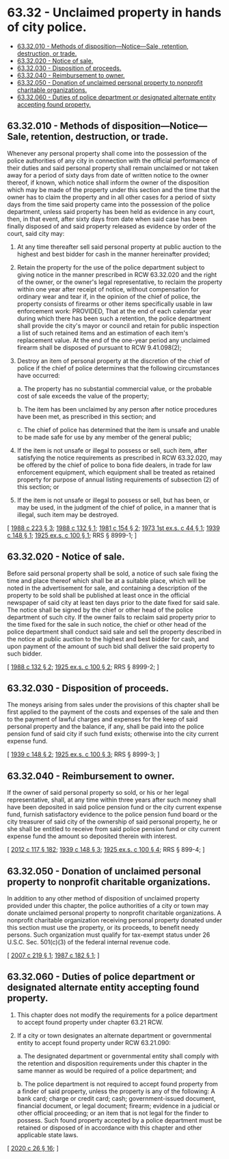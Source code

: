 # 63.32 - Unclaimed property in hands of city police.
* [63.32.010 - Methods of disposition—Notice—Sale, retention, destruction, or trade.](#6332010---methods-of-dispositionnoticesale-retention-destruction-or-trade)
* [63.32.020 - Notice of sale.](#6332020---notice-of-sale)
* [63.32.030 - Disposition of proceeds.](#6332030---disposition-of-proceeds)
* [63.32.040 - Reimbursement to owner.](#6332040---reimbursement-to-owner)
* [63.32.050 - Donation of unclaimed personal property to nonprofit charitable organizations.](#6332050---donation-of-unclaimed-personal-property-to-nonprofit-charitable-organizations)
* [63.32.060 - Duties of police department or designated alternate entity accepting found property.](#6332060---duties-of-police-department-or-designated-alternate-entity-accepting-found-property)
## 63.32.010 - Methods of disposition—Notice—Sale, retention, destruction, or trade.
Whenever any personal property shall come into the possession of the police authorities of any city in connection with the official performance of their duties and said personal property shall remain unclaimed or not taken away for a period of sixty days from date of written notice to the owner thereof, if known, which notice shall inform the owner of the disposition which may be made of the property under this section and the time that the owner has to claim the property and in all other cases for a period of sixty days from the time said property came into the possession of the police department, unless said property has been held as evidence in any court, then, in that event, after sixty days from date when said case has been finally disposed of and said property released as evidence by order of the court, said city may:

1. At any time thereafter sell said personal property at public auction to the highest and best bidder for cash in the manner hereinafter provided;

2. Retain the property for the use of the police department subject to giving notice in the manner prescribed in RCW 63.32.020 and the right of the owner, or the owner's legal representative, to reclaim the property within one year after receipt of notice, without compensation for ordinary wear and tear if, in the opinion of the chief of police, the property consists of firearms or other items specifically usable in law enforcement work: PROVIDED, That at the end of each calendar year during which there has been such a retention, the police department shall provide the city's mayor or council and retain for public inspection a list of such retained items and an estimation of each item's replacement value. At the end of the one-year period any unclaimed firearm shall be disposed of pursuant to RCW 9.41.098(2);

3. Destroy an item of personal property at the discretion of the chief of police if the chief of police determines that the following circumstances have occurred:

   a. The property has no substantial commercial value, or the probable cost of sale exceeds the value of the property;

   b. The item has been unclaimed by any person after notice procedures have been met, as prescribed in this section; and

   c. The chief of police has determined that the item is unsafe and unable to be made safe for use by any member of the general public;

4. If the item is not unsafe or illegal to possess or sell, such item, after satisfying the notice requirements as prescribed in RCW 63.32.020, may be offered by the chief of police to bona fide dealers, in trade for law enforcement equipment, which equipment shall be treated as retained property for purpose of annual listing requirements of subsection (2) of this section; or

5. If the item is not unsafe or illegal to possess or sell, but has been, or may be used, in the judgment of the chief of police, in a manner that is illegal, such item may be destroyed.

\[ [1988 c 223 § 3](https://leg.wa.gov/CodeReviser/documents/sessionlaw/1988c223.pdf?cite=1988%20c%20223%20§%203); [1988 c 132 § 1](https://leg.wa.gov/CodeReviser/documents/sessionlaw/1988c132.pdf?cite=1988%20c%20132%20§%201); [1981 c 154 § 2](https://leg.wa.gov/CodeReviser/documents/sessionlaw/1981c154.pdf?cite=1981%20c%20154%20§%202); [1973 1st ex.s. c 44 § 1](https://leg.wa.gov/CodeReviser/documents/sessionlaw/1973ex1c44.pdf?cite=1973%201st%20ex.s.%20c%2044%20§%201); [1939 c 148 § 1](https://leg.wa.gov/CodeReviser/documents/sessionlaw/1939c148.pdf?cite=1939%20c%20148%20§%201); [1925 ex.s. c 100 § 1](https://leg.wa.gov/CodeReviser/documents/sessionlaw/1925ex1c100.pdf?cite=1925%20ex.s.%20c%20100%20§%201); RRS § 8999-1; \]

## 63.32.020 - Notice of sale.
Before said personal property shall be sold, a notice of such sale fixing the time and place thereof which shall be at a suitable place, which will be noted in the advertisement for sale, and containing a description of the property to be sold shall be published at least once in the official newspaper of said city at least ten days prior to the date fixed for said sale. The notice shall be signed by the chief or other head of the police department of such city. If the owner fails to reclaim said property prior to the time fixed for the sale in such notice, the chief or other head of the police department shall conduct said sale and sell the property described in the notice at public auction to the highest and best bidder for cash, and upon payment of the amount of such bid shall deliver the said property to such bidder.

\[ [1988 c 132 § 2](https://leg.wa.gov/CodeReviser/documents/sessionlaw/1988c132.pdf?cite=1988%20c%20132%20§%202); [1925 ex.s. c 100 § 2](https://leg.wa.gov/CodeReviser/documents/sessionlaw/1925ex1c100.pdf?cite=1925%20ex.s.%20c%20100%20§%202); RRS § 8999-2; \]

## 63.32.030 - Disposition of proceeds.
The moneys arising from sales under the provisions of this chapter shall be first applied to the payment of the costs and expenses of the sale and then to the payment of lawful charges and expenses for the keep of said personal property and the balance, if any, shall be paid into the police pension fund of said city if such fund exists; otherwise into the city current expense fund.

\[ [1939 c 148 § 2](https://leg.wa.gov/CodeReviser/documents/sessionlaw/1939c148.pdf?cite=1939%20c%20148%20§%202); [1925 ex.s. c 100 § 3](https://leg.wa.gov/CodeReviser/documents/sessionlaw/1925ex1c100.pdf?cite=1925%20ex.s.%20c%20100%20§%203); RRS § 8999-3; \]

## 63.32.040 - Reimbursement to owner.
If the owner of said personal property so sold, or his or her legal representative, shall, at any time within three years after such money shall have been deposited in said police pension fund or the city current expense fund, furnish satisfactory evidence to the police pension fund board or the city treasurer of said city of the ownership of said personal property, he or she shall be entitled to receive from said police pension fund or city current expense fund the amount so deposited therein with interest.

\[ [2012 c 117 § 182](https://lawfilesext.leg.wa.gov/biennium/2011-12/Pdf/Bills/Session%20Laws/Senate/6095.SL.pdf?cite=2012%20c%20117%20§%20182); [1939 c 148 § 3](https://leg.wa.gov/CodeReviser/documents/sessionlaw/1939c148.pdf?cite=1939%20c%20148%20§%203); [1925 ex.s. c 100 § 4](https://leg.wa.gov/CodeReviser/documents/sessionlaw/1925ex1c100.pdf?cite=1925%20ex.s.%20c%20100%20§%204); RRS § 899-4; \]

## 63.32.050 - Donation of unclaimed personal property to nonprofit charitable organizations.
In addition to any other method of disposition of unclaimed property provided under this chapter, the police authorities of a city or town may donate unclaimed personal property to nonprofit charitable organizations. A nonprofit charitable organization receiving personal property donated under this section must use the property, or its proceeds, to benefit needy persons. Such organization must qualify for tax-exempt status under 26 U.S.C. Sec. 501(c)(3) of the federal internal revenue code.

\[ [2007 c 219 § 1](https://lawfilesext.leg.wa.gov/biennium/2007-08/Pdf/Bills/Session%20Laws/Senate/5193-S.SL.pdf?cite=2007%20c%20219%20§%201); [1987 c 182 § 1](https://leg.wa.gov/CodeReviser/documents/sessionlaw/1987c182.pdf?cite=1987%20c%20182%20§%201); \]

## 63.32.060 - Duties of police department or designated alternate entity accepting found property.
1. This chapter does not modify the requirements for a police department to accept found property under chapter 63.21 RCW.

2. If a city or town designates an alternate department or governmental entity to accept found property under RCW 63.21.090:

   a. The designated department or governmental entity shall comply with the retention and disposition requirements under this chapter in the same manner as would be required of a police department; and

   b. The police department is not required to accept found property from a finder of said property, unless the property is any of the following: A bank card; charge or credit card; cash; government-issued document, financial document, or legal document; firearm; evidence in a judicial or other official proceeding; or an item that is not legal for the finder to possess. Such found property accepted by a police department must be retained or disposed of in accordance with this chapter and other applicable state laws.

\[ [2020 c 26 § 16](https://lawfilesext.leg.wa.gov/biennium/2019-20/Pdf/Bills/Session%20Laws/House/2318-S.SL.pdf?cite=2020%20c%2026%20§%2016); \]

